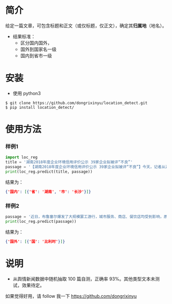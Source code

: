# 简介
给定一篇文章，可包含标题和正文（或仅标题，仅正文），确定其**归属地**（地名）。
- 结果标准：
    - 区分国内国外，
    - 国外到国家名一级
    - 国内到省市一级

# 安装
- 使用 python3
```
$ git clone https://github.com/dongrixinyu/location_detect.git
$ pip install location_detect/
``` 
# 使用方法
### 样例1
```python
import loc_reg
title = '湖南2018年度企业环境信用评价公示 39家企业拟被评“不良”'
passage = '【湖南2018年度企业环境信用评价公示 39家企业拟被评“不良”】今天，记者从湖南省生态环境厅获悉，我省2018年度企业环境信用评价拟定结果正在长沙市进行公示，拟评定环境诚信企业31家、环境合格企业1247家、环境风险企业121家、环境不良企业39家。'
print(loc_reg.predict(title, passage))
```

结果为：
```json
{'国内': [{'省': '湖南', '市': '长沙'}]}
```

### 样例2

```python
passage = '近日，布鲁塞尔爆发了大规模罢工游行，城市服务、商店、餐饮店均受到影响，原因和欧盟税收等政策有关。'
print(loc_reg.predict(passage))
```

结果为：
```json
{'国外': [{'国': '比利时'}]}
```

# 说明

- 从舆情新闻数据中随机抽取 100 篇自测，正确率 93%。其他类型文本未测试，效果待定。

如果觉得好用，请 follow 我一下 https://github.com/dongrixinyu


